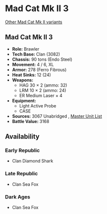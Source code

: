 # Mad Cat Mk II 3 

[Other Mad Cat Mk II variants](../mad_cat_mk_ii.md) 

## Mad Cat Mk II 3 

- **Role:** Brawler 
- **Tech Base:** Clan (3082) 
- **Chassis:** 90 tons (Endo Steel) 
- **Movement:** 4 / 6, XL 
- **Armor:** 278 (Ferro Fibrous) 
- **Heat Sinks:** 12 (24) 
- **Weapons:** 
  - HAG 30 × 2 (ammo: 32) 
  - LRM 10 × 2 (ammo: 24) 
  - ER Medium Laser × 4 
- **Equipment:** 
  - Light Active Probe 
  - CASE 
- **Sources:** 3067 Unabridged , [Master Unit List](http://masterunitlist.info/Unit/Details/5716/mad-cat-mk-ii-3) 
- **Battle Value:** 3168 

## Availability 

### Early Republic 

- Clan Diamond Shark 

### Late Republic 

- Clan Sea Fox 

### Dark Ages 

- Clan Sea Fox 

